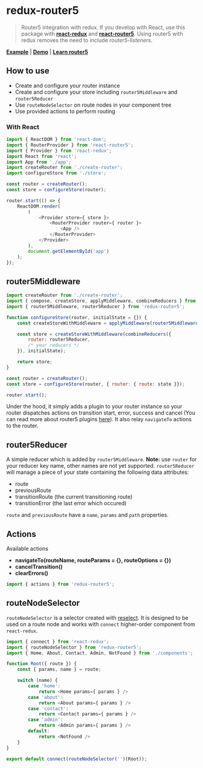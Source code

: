 # redux-router5

> Router5 integration with redux. If you develop with React, use this package with __[react-redux](https://github.com/rackt/react-redux)__
and __[react-router5](https://github.com/router5/react-router5)__. Using router5 with redux removes the need to include _router5-listeners_.

__[Example](https://github.com/router5/examples/tree/master/apps/react-redux)__ | __[Demo](http://router5.github.io/docs/with-react-redux.html)__ | __[Learn router5](http://router5.github.io)__


## How to use

- Create and configure your router instance
- Create and configure your store including `router5Middleware` and `router5Reducer`
- Use `routeNodeSelector` on route nodes in your component tree
- Use provided actions to perform routing

### With React

```javascript
import { ReactDOM } from 'react-dom';
import { RouterProvider } from 'react-router5';
import { Provider } from 'react-redux';
import React from 'react';
import App from './app';
import createRouter from './create-router';
import configureStore from './store';

const router = createRouter();
const store = configureStore(router);

router.start(() => {
    ReactDOM.render(
        (
            <Provider store={ store }>
                <RouterProvider router={ router }>
                    <App />
                </RouterProvider> 
            </Provider>
        ),
        document.getElementById('app')
    );
});
```


## router5Middleware

```javascript
import createRouter from './create-router';
import { compose, createStore, applyMiddleware, combineReducers } from 'redux';
import { router5Middleware, router5Reducer } from 'redux-router5';

function configureStore(router, initialState = {}) {
    const createStoreWithMiddleware = applyMiddleware(router5Middleware(router))(createStore);

    const store = createStoreWithMiddleware(combineReducers({
        router: router5Reducer,
        /* your reducers */
    }), initialState);

    return store;
}

const router = createRouter();
const store = configureStore(router, { router: { route: state }});

router.start();
```

Under the hood, it simply adds a plugin to your router instance so your router
dispatches actions on transition start, error, success and cancel (You can read more about router5 plugins [here](http://router5.github.io/docs/plugins.html)).
It also relay `navigateTo` actions to the router.


## router5Reducer

A simple reducer which is added by `router5Middleware`. __Note:__  use `router` for your reducer key name, other names are not yet supported.
`router5Reducer` will manage a piece of your state containing the following data attributes:

- route
- previousRoute
- transitionRoute (the current transitioning route)
- transitionError (the last error which occured)

`route` and `previousRoute` have a `name`, `params` and `path` properties.

## Actions

Available actions

- __navigateTo(routeName, routeParams = {}, routeOptions = {})__
- __cancelTransition()__
- __clearErrors()__

```javascript
import { actions } from 'redux-router5';
```

## routeNodeSelector

`routeNodeSelector` is a selector created with [reselect](https://github.com/rackt/reselect). It is designed to be used on a route node
and works with `connect` higher-order component from `react-redux`.

```javascript
import { connect } from 'react-redux';
import { routeNodeSelector } from 'redux-router5';
import { Home, About, Contact, Admin, NotFound } from './components';

function Root({ route }) {
    const { params, name } = route;

    switch (name) {
        case 'home':
            return <Home params={ params } />
        case 'about':
            return <About params={ params } />
        case 'contact':
            return <Contact params={ params } />
        case 'admin':
            return <Admin params={ params } />
        default:
            return <NotFound />
    }
}

export default connect(routeNodeSelector('')(Root));
```
